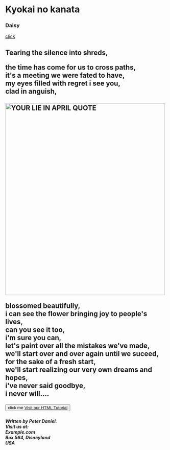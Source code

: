 
<html>
<head>
 
 <h1>Kyokai no kanata</h1>
<h3><b> Daisy </b></h3>    
 <a href="#C4">click</a>
</head>   
<body>
<h2>Tearing the silence into shreds,<br>

the time has come for us to cross paths,<br>
it's a meeting we were fated to have,<br>
my eyes filled with regret i see you,<br>
clad in anguish,<br>                                                    
<a href="default.html"><img src="../images/YLIA.png" alt="YOUR LIE IN APRIL QUOTE" style="width:500px;height:600px;"> 
   <br> </a>


blossomed beautifully,<br>
i can see the flower bringing joy to people's lives,<br>
can you see it too,<br>
i'm sure you can,<br>
let's paint over all the mistakes we've made,<br>
we'll start over and over again until we suceed,<br>
for the sake of a fresh start,<br>
we'll start realizing  our very own dreams and hopes,<br>
i've never said goodbye,<br>
i never will....</h2></h2>
<h5 id="C4">
<button>click me <a href="w3shools.com" title="https://www.bing.com/ck/a?!&&p=9dc902ef8cb2671fJmltdHM9MTY3ODc1MjAwMCZpZ3VpZD0yMDRlYWU4ZC0xZjg4LTY1NDEtMjczOC1iZjUyMWU5NTY0YzMmaW5zaWQ9NTE2Nw&ptn=3&hsh=3&fclid=204eae8d-1f88-6541-2738-bf521e9564c3&psq=w3schools&u=a1aHR0cHM6Ly93d3cudzNzY2hvb2xzLmNvbS8&ntb=1">Visit our HTML Tutorial</a>
 </button></h5>
 
<address><strong>
<p> Written by Peter Daniel.<br> 
Visit us at:<br>
Example.com<br>
Box 564, Disneyland<br>
USA </p>
</strong></address>
</body>
</html> 
